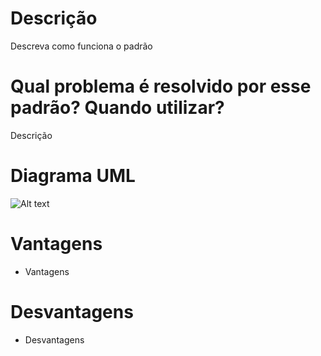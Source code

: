 # Descrição

Descreva como funciona o padrão

# Qual problema é resolvido por esse padrão? Quando utilizar?

Descrição

# Diagrama UML

![Alt text](https://purr.objects-us-east-1.dream.io/i/p9ezm.jpg "a title")

# Vantagens

- Vantagens

# Desvantagens

- Desvantagens
